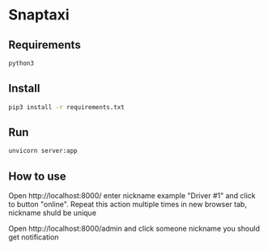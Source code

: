 # Snaptaxi

## Requirements
```sh
python3
```

## Install
```sh
pip3 install -r requirements.txt
```


## Run
```sh
unvicorn server:app
```

## How to use
Open http://localhost:8000/ enter nickname example "Driver #1" and click to button "online". Repeat this action multiple times in new browser tab, nickname shuld be unique

Open http://localhost:8000/admin and click someone nickname you should get notification

